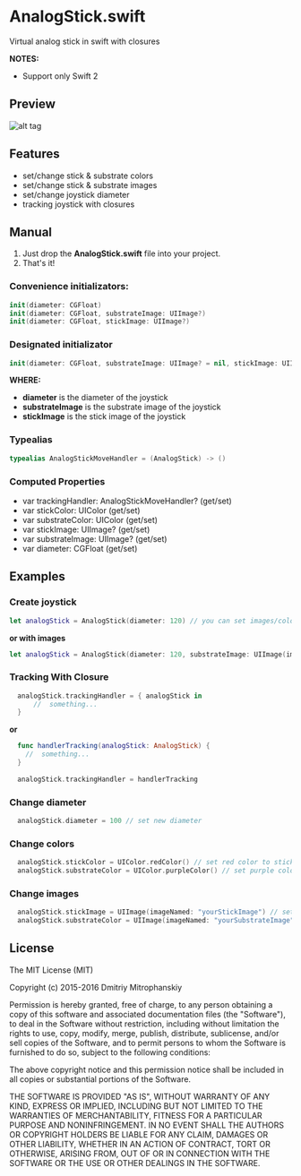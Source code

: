 # AnalogStick.swift

Virtual analog stick in swift with closures

**NOTES:**
- Support only Swift 2

## Preview
![alt tag](https://dl.dropboxusercontent.com/u/25298147/AnalogStickPreview.gif)

## Features
- set/change stick & substrate colors
- set/change stick & substrate images
- set/change joystick diameter
- tracking joystick with closures

## Manual
1. Just drop the **AnalogStick.swift** file into your project.
2. That's it!

### Convenience initializators:
``` swift
init(diameter: CGFloat)
init(diameter: CGFloat, substrateImage: UIImage?)
init(diameter: CGFloat, stickImage: UIImage?)
```

### Designated initializator
``` swift
init(diameter: CGFloat, substrateImage: UIImage? = nil, stickImage: UIImage? = nil)
```

**WHERE:**
- **diameter** is the diameter of the joystick
- **substrateImage** is the substrate image of the joystick
- **stickImage** is the stick image of the joystick

### Typealias
``` swift
typealias AnalogStickMoveHandler = (AnalogStick) -> ()
```

### Computed Properties
- var trackingHandler: AnalogStickMoveHandler? (get/set)
- var stickColor: UIColor (get/set)
- var substrateColor: UIColor (get/set)
- var stickImage: UIImage? (get/set)
- var substrateImage: UIImage? (get/set)
- var diameter: CGFloat (get/set)

## Examples
### Create joystick
``` swift
let analogStick = AnalogStick(diameter: 120) // you can set images/color later
```
**or with images**
``` swift
let analogStick = AnalogStick(diameter: 120, substrateImage: UIImage(imageNamed: "yourImage"), stickImage: UIImage(imageNamed: "yourImage")))
```
### Tracking With Closure
``` swift
  analogStick.trackingHandler = { analogStick in
      //  something...
  }
```
**or**
``` swift
  func handlerTracking(analogStick: AnalogStick) {
    //  something...
  }
  
  analogStick.trackingHandler = handlerTracking
```
### Change diameter
``` swift
  analogStick.diameter = 100 // set new diameter
```
### Change colors
``` swift
  analogStick.stickColor = UIColor.redColor() // set red color to stick node
  analogStick.substrateColor = UIColor.purpleColor() // set purple color to substrate node
```
### Change images
``` swift
  analogStick.stickImage = UIImage(imageNamed: "yourStickImage") // set image to stick node
  analogStick.substrateColor = UIImage(imageNamed: "yourSubstrateImage") // set image to substrate node
```
## License

The MIT License (MIT)

Copyright (c) 2015-2016 Dmitriy Mitrophanskiy

Permission is hereby granted, free of charge, to any person obtaining a copy
of this software and associated documentation files (the "Software"), to deal
in the Software without restriction, including without limitation the rights
to use, copy, modify, merge, publish, distribute, sublicense, and/or sell
copies of the Software, and to permit persons to whom the Software is
furnished to do so, subject to the following conditions:

The above copyright notice and this permission notice shall be included in all
copies or substantial portions of the Software.

THE SOFTWARE IS PROVIDED "AS IS", WITHOUT WARRANTY OF ANY KIND, EXPRESS OR
IMPLIED, INCLUDING BUT NOT LIMITED TO THE WARRANTIES OF MERCHANTABILITY,
FITNESS FOR A PARTICULAR PURPOSE AND NONINFRINGEMENT. IN NO EVENT SHALL THE
AUTHORS OR COPYRIGHT HOLDERS BE LIABLE FOR ANY CLAIM, DAMAGES OR OTHER
LIABILITY, WHETHER IN AN ACTION OF CONTRACT, TORT OR OTHERWISE, ARISING FROM,
OUT OF OR IN CONNECTION WITH THE SOFTWARE OR THE USE OR OTHER DEALINGS IN THE
SOFTWARE.
